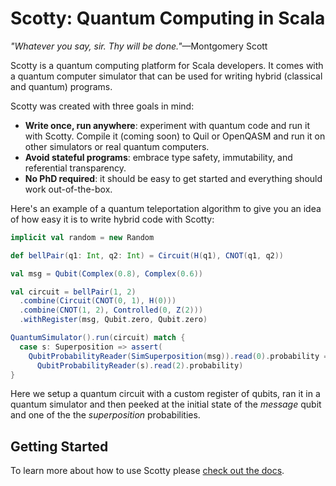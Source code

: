 # Scotty: Quantum Computing in Scala

*"Whatever you say, sir. Thy will be done."*—Montgomery Scott

Scotty is a quantum computing platform for Scala developers. It comes with a quantum computer simulator that can be used for writing hybrid (classical and quantum) programs.

Scotty was created with three goals in mind:

- **Write once, run anywhere**: experiment with quantum code and run it with Scotty. Compile it (coming soon) to Quil or OpenQASM and run it on other simulators or real quantum computers.
- **Avoid stateful programs**: embrace type safety, immutability, and referential transparency.
- **No PhD required**: it should be easy to get started and everything should work out-of-the-box.

Here's an example of a quantum teleportation algorithm to give you an idea of how easy it is to write hybrid code with Scotty:

```scala
implicit val random = new Random

def bellPair(q1: Int, q2: Int) = Circuit(H(q1), CNOT(q1, q2))

val msg = Qubit(Complex(0.8), Complex(0.6))

val circuit = bellPair(1, 2)
  .combine(Circuit(CNOT(0, 1), H(0)))
  .combine(CNOT(1, 2), Controlled(0, Z(2)))
  .withRegister(msg, Qubit.zero, Qubit.zero)

QuantumSimulator().run(circuit) match {
  case s: Superposition => assert(
    QubitProbabilityReader(SimSuperposition(msg)).read(0).probability ==
      QubitProbabilityReader(s).read(2).probability)
}
```

Here we setup a quantum circuit with a custom register of qubits, ran it in a quantum simulator and then peeked at the initial state of the *message* qubit and one of the the *superposition* probabilities.

## Getting Started

To learn more about how to use Scotty please [check out the docs](http://www.entangled.xyz/scotty/).